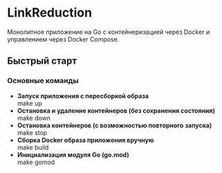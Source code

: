 # LinkReduction

Монолитное приложение на Go с контейнеризацией через Docker и управлением через Docker Compose.

## Быстрый старт

### Основные команды

- **Запуск приложения с пересборкой образа**  
  make up
- **Остановка и удаление контейнеров (без сохранения состояния)**  
  make down
- **Остановка контейнеров (с возможностью повторного запуска)**  
  make stop
- **Сборка Docker образа приложения вручную**  
  make build
- **Инициализация модуля Go (go.mod)**  
  make gomod